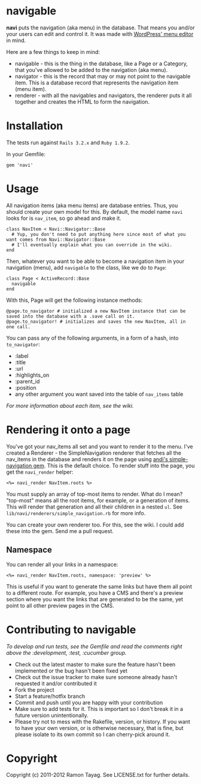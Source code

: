 # navigable

**navi** puts the navigation (aka menu) in the database. That means you and/or your users can edit and control it. It was made with [WordPress' menu editor][wordpress_menu_editor_info] in mind.

Here are a few things to keep in mind:

* navigable - this is the thing in the database, like a Page or a Category, that you've allowed to be added to the navigation (aka menu).
* navigator - this is the record that may or may not point to the navigable item. This is a database record that represents the navigation item (menu item).
* renderer - with all the navigables and navigators, the renderer puts it all together and creates the HTML to form the navigation.

# Installation

The tests run against `Rails 3.2.x` and `Ruby 1.9.2`.

In your Gemfile:

    gem 'navi'

# Usage

All navigation items (aka menu items) are database entries. Thus, you should create your own model for this. By default, the model name `navi` looks for is `nav_item`, so go ahead and make it.

    class NavItem < Navi::Navigator::Base
      # Yup, you don't need to put anything here since most of what you want comes from Navi::Navigator::Base
      # I'll eventually explain what you can override in the wiki.
    end

Then, whatever you want to be able to become a navigation item in your navigation (menu), add `navigable` to the class, like we do to `Page`:

    class Page < ActiveRecord::Base
      navigable
    end

With this, Page will get the following instance methods:

    @page.to_navigator # initialized a new NavItem instance that can be saved into the database with a .save call on it.
    @page.to_navigator! # initializes and saves the new NavItem, all in one call.

You can pass any of the following arguments, in a form of a hash, into `to_navigator`:

* :label
* :title
* :url
* :highlights_on
* :parent_id
* :position
* any other argument you want saved into the table of `nav_items` table

_For more information about each item, see the wiki._

# Rendering it onto a page

You've got your nav_items all set and you want to render it to the menu. I've created a Renderer - the SimpleNavigation renderer that fetches all the nav_items in the database and renders it on the page using [andi's simple-navigation gem][simple_navigation]. This is the default choice. To render stuff into the page, you get the `navi_render` helper:

    <%= navi_render NavItem.roots %>

You must supply an array of top-most items to render. What do I mean? "top-most" means all the root items, for example, or a generation of items. This will render that generation and all their children in a nested `ul`. See `lib/navi/renderers/simple_navigation.rb` for more info.

You can create your own renderer too. For this, see the wiki. I could add these into the gem. Send me a pull request.

## Namespace

You can render all your links in a namespace:

    <%= navi_render NavItem.roots, namespace: 'preview' %>

This is useful if you want to generate the same links but have them all point to a different route. For example, you have a CMS and there's a preview section where you want the links that are generated to be the same, yet point to all other preview pages in the CMS.

# Contributing to navigable

_To develop and run tests, see the Gemfile and read the comments right above the :development, :test, :cucumber group._

* Check out the latest master to make sure the feature hasn't been implemented or the bug hasn't been fixed yet
* Check out the issue tracker to make sure someone already hasn't requested it and/or contributed it
* Fork the project
* Start a feature/hotfix branch
* Commit and push until you are happy with your contribution
* Make sure to add tests for it. This is important so I don't break it in a future version unintentionally.
* Please try not to mess with the Rakefile, version, or history. If you want to have your own version, or is otherwise necessary, that is fine, but please isolate to its own commit so I can cherry-pick around it.

# Copyright

Copyright (c) 2011-2012 Ramon Tayag. See LICENSE.txt for further details.

[wordpress_menu_editor_info]: http://en.support.wordpress.com/menus/
[simple_navigation]: https://github.com/andi/simple-navigation
